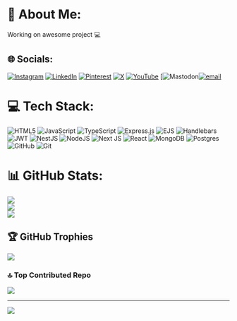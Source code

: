 # 💫 About Me:
Working on awesome project 💻


## 🌐 Socials:
[![Instagram](https://img.shields.io/badge/Instagram-%23E4405F.svg?logo=Instagram&logoColor=white)](https://instagram.com/bekmirzayev_page) [![LinkedIn](https://img.shields.io/badge/LinkedIn-%230077B5.svg?logo=linkedin&logoColor=white)](https://linkedin.com/in/linkedin.com/in/abdurahmon-bekmirzayev-36345a313) [![Pinterest](https://img.shields.io/badge/Pinterest-%23E60023.svg?logo=Pinterest&logoColor=white)](https://pinterest.com/abdurahmonbekmirzayev3) [![X](https://img.shields.io/badge/X-black.svg?logo=X&logoColor=white)](https://x.com/@Abdurahmon17384) [![YouTube](https://img.shields.io/badge/YouTube-%23FF0000.svg?logo=YouTube&logoColor=white)](https://youtube.com/@@404developer) [![Mastodon](https://img.shields.io/badge/-MASTODON-%232B90D9?logo=mastodon&logoColor=white)[![email](https://img.shields.io/badge/Email-D14836?logo=gmail&logoColor=white)](mailto:abdurahmonbekmirzayev3@gmail.com) 

# 💻 Tech Stack:
![HTML5](https://img.shields.io/badge/html5-%23E34F26.svg?style=for-the-badge&logo=html5&logoColor=white) ![JavaScript](https://img.shields.io/badge/javascript-%23323330.svg?style=for-the-badge&logo=javascript&logoColor=%23F7DF1E) ![TypeScript](https://img.shields.io/badge/typescript-%23007ACC.svg?style=for-the-badge&logo=typescript&logoColor=white) ![Express.js](https://img.shields.io/badge/express.js-%23404d59.svg?style=for-the-badge&logo=express&logoColor=%2361DAFB) ![EJS](https://img.shields.io/badge/ejs-%23B4CA65.svg?style=for-the-badge&logo=ejs&logoColor=black) ![Handlebars](https://img.shields.io/badge/Handlebars-%23000000?style=for-the-badge&logo=Handlebars.js&logoColor=white) ![JWT](https://img.shields.io/badge/JWT-black?style=for-the-badge&logo=JSON%20web%20tokens) ![NestJS](https://img.shields.io/badge/nestjs-%23E0234E.svg?style=for-the-badge&logo=nestjs&logoColor=white) ![NodeJS](https://img.shields.io/badge/node.js-6DA55F?style=for-the-badge&logo=node.js&logoColor=white) ![Next JS](https://img.shields.io/badge/Next-black?style=for-the-badge&logo=next.js&logoColor=white) ![React](https://img.shields.io/badge/react-%2320232a.svg?style=for-the-badge&logo=react&logoColor=%2361DAFB) ![MongoDB](https://img.shields.io/badge/MongoDB-%234ea94b.svg?style=for-the-badge&logo=mongodb&logoColor=white) ![Postgres](https://img.shields.io/badge/postgres-%23316192.svg?style=for-the-badge&logo=postgresql&logoColor=white) ![GitHub](https://img.shields.io/badge/github-%23121011.svg?style=for-the-badge&logo=github&logoColor=white) ![Git](https://img.shields.io/badge/git-%23F05033.svg?style=for-the-badge&logo=git&logoColor=white)
# 📊 GitHub Stats:
![](https://github-readme-stats.vercel.app/api?username=bekmirzayevabdurahmon&theme=dark&hide_border=false&include_all_commits=false&count_private=false)<br/>
![](https://nirzak-streak-stats.vercel.app/?user=bekmirzayevabdurahmon&theme=dark&hide_border=false)<br/>
![](https://github-readme-stats.vercel.app/api/top-langs/?username=bekmirzayevabdurahmon&theme=dark&hide_border=false&include_all_commits=false&count_private=false&layout=compact)

## 🏆 GitHub Trophies
![](https://github-profile-trophy.vercel.app/?username=bekmirzayevabdurahmon&theme=radical&no-frame=false&no-bg=true&margin-w=4)

### 🔝 Top Contributed Repo
![](https://github-contributor-stats.vercel.app/api?username=bekmirzayevabdurahmon&limit=5&theme=dark&combine_all_yearly_contributions=true)

---
[![](https://visitcount.itsvg.in/api?id=bekmirzayevabdurahmon&icon=0&color=0)](https://visitcount.itsvg.in)

<!-- Proudly created with GPRM ( https://gprm.itsvg.in ) -->
